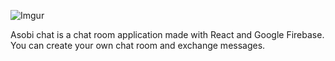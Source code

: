 ![Imgur](https://i.imgur.com/fgXi3dP.png)

Asobi chat is a chat room application made with React and Google Firebase. You can create your own chat room and exchange messages. 
